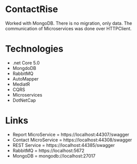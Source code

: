 
# ContactRise #
Worked with MongoDB. There is no migration, only data.
The communication of Microservices was done over HTTPClient.


# Technologies #
- .net Core 5.0
- MongdoDB
- RabbitMQ
- AutoMapper
- MediatR
- CQRS
- Microservices
- DotNetCap

# Links #
- Report MicroService = https://localhost:44307/swagger
- Contact MicroService = https://localhost:44308/swagger
- REST Service = https://localhost:44385/swagger
- RabbitMQ =  https://localhost:5672
- MongoDB =  mongodb://localhost:27017
